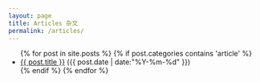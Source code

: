 ```yaml
---
layout: page
title: Articles 杂文
permalink: /articles/
---
```

<ul>
  {% for post in site.posts %}
  {% if post.categories contains 'article' %} 
    <li>
      <a href="{{ post.url }}">{{ post.title }}</a>
	  <span>({{ post.date | date:"%Y-%m-%d" }})</span>
    </li>
  {% endif %} 
  {% endfor %}
</ul>
